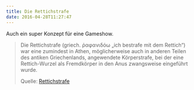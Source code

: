 ```yaml
---
title: Die Rettichstrafe
date: 2016-04-28T11:27:47
---
```


Auch ein super Konzept für eine Gameshow.

> Die Rettichstrafe (griech. ῥαφανιδόω „ich bestrafe mit dem Rettich“) war
> eine zumindest in Athen, möglicherweise auch in anderen Teilen des
> antiken Griechenlands, angewendete Körperstrafe, bei der eine
> Rettich-Wurzel als Fremdkörper in den Anus zwangsweise eingeführt wurde.
>
> Quelle: [Rettichstrafe](https://de.wikipedia.org/wiki/Rettichstrafe)
